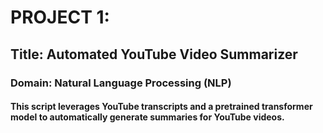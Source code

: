 # PROJECT 1: 
## Title: Automated YouTube Video Summarizer
### Domain: Natural Language Processing (NLP)
#### This script leverages YouTube transcripts and a pretrained transformer model to automatically generate summaries for YouTube videos.

